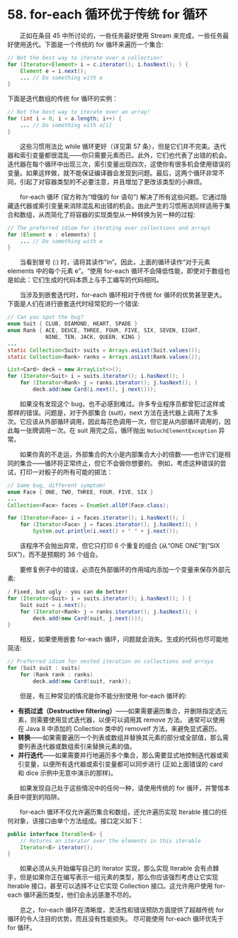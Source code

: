 # 58. for-each 循环优于传统 for 循环

　　正如在条目 45 中所讨论的，一些任务最好使用 Stream 来完成，一些任务最好使用迭代。下面是一个传统的 for 循环来遍历一个集合:

```java
// Not the best way to iterate over a collection!
for (Iterator<Element> i = c.iterator(); i.hasNext(); ) {
    Element e = i.next();
    ... // Do something with e
}
```

下面是迭代数组的传统 for 循环的实例：

```java
// Not the best way to iterate over an array!
for (int i = 0; i < a.length; i++) {
    ... // Do something with a[i]
}
```

　　这些习惯用法比 while 循环更好（详见第 57 条），但是它们并不完美。迭代器和索引变量都很混乱——你只需要元素而已。此外，它们也代表了出错的机会。迭代器在每个循环中出现三次，索引变量出现四次，这使你有很多机会使用错误的变量。如果这样做，就不能保证编译器会发现到问题。最后，这两个循环非常不同，引起了对容器类型的不必要注意，并且增加了更改该类型的小麻烦。

　　for-each 循环 (官方称为“增强的 for 语句”) 解决了所有这些问题。它通过隐藏迭代器或索引变量来消除混乱和出错的机会。由此产生的习惯用法同样适用于集合和数组，从而简化了将容器的实现类型从一种转换为另一种的过程:

```java
// The preferred idiom for iterating over collections and arrays
for (Element e : elements) {
    ... // Do something with e
}
```

　　当看到冒号 (:) 时，请将其读作“in”。因此，上面的循环读作“对于元素 elements 中的每个元素 e”。“使用 for-each 循环不会降低性能，即使对于数组也是如此：它们生成的代码本质上与手工编写的代码相同。

　　当涉及到嵌套迭代时，for-each 循环相对于传统 for 循环的优势甚至更大。下面是人们在进行嵌套迭代时经常犯的一个错误:

```java
// Can you spot the bug?
enum Suit { CLUB, DIAMOND, HEART, SPADE }
enum Rank { ACE, DEUCE, THREE, FOUR, FIVE, SIX, SEVEN, EIGHT,
            NINE, TEN, JACK, QUEEN, KING }
...
static Collection<Suit> suits = Arrays.asList(Suit.values());
static Collection<Rank> ranks = Arrays.asList(Rank.values());

List<Card> deck = new ArrayList<>();
for (Iterator<Suit> i = suits.iterator(); i.hasNext(); )
    for (Iterator<Rank> j = ranks.iterator(); j.hasNext(); )
        deck.add(new Card(i.next(), j.next()));
```

　　如果没有发现这个 bug，也不必感到难过。许多专业程序员都曾犯过这样或那样的错误。问题是，对于外部集合 (suit)，next 方法在迭代器上调用了太多次。它应该从外部循环调用，因此每花色调用一次，但它是从内部循环调用的，因此每一张牌调用一次。在 suit 用完之后，循环抛出 `NoSuchElementException` 异常。

　　如果你真的不走运，外部集合的大小是内部集合大小的倍数——也许它们是相同的集合——循环将正常终止，但它不会做你想要的。 例如，考虑这种错误的尝试，打印一对骰子的所有可能的掷法：

```java
// Same bug, different symptom!
enum Face { ONE, TWO, THREE, FOUR, FIVE, SIX }
...
Collection<Face> faces = EnumSet.allOf(Face.class);

for (Iterator<Face> i = faces.iterator(); i.hasNext(); )
    for (Iterator<Face> j = faces.iterator(); j.hasNext(); )
        System.out.println(i.next() + " " + j.next());
```

　　该程序不会抛出异常，但它只打印 6 个重复的组合 (从“ONE ONE”到“SIX SIX”)，而不是预期的 36 个组合。

　　要修复例子中的错误，必须在外部循环的作用域内添加一个变量来保存外部元素:

```java
/ Fixed, but ugly - you can do better!
for (Iterator<Suit> i = suits.iterator(); i.hasNext(); ) {
    Suit suit = i.next();
    for (Iterator<Rank> j = ranks.iterator(); j.hasNext(); )
        deck.add(new Card(suit, j.next()));
}
```

　　相反，如果使用嵌套 for-each 循环，问题就会消失。生成的代码也尽可能地简洁:

```java
// Preferred idiom for nested iteration on collections and arrays
for (Suit suit : suits)
    for (Rank rank : ranks)
        deck.add(new Card(suit, rank));
```

　　但是，有三种常见的情况是你不能分别使用 for-each 循环的:

- **有损过滤（Destructive filtering）**——如果需要遍历集合，并删除指定选元素，则需要使用显式迭代器，以便可以调用其 remove 方法。 通常可以使用在 Java 8 中添加的 Collection 类中的 removeIf 方法，来避免显式遍历。
- **转换**——如果需要遍历一个列表或数组并替换其元素的部分或全部值，那么需要列表迭代器或数组索引来替换元素的值。
- **并行迭代**——如果需要并行地遍历多个集合，那么需要显式地控制迭代器或索引变量，以便所有迭代器或索引变量都可以同步进行 (正如上面错误的 card 和 dice 示例中无意中演示的那样)。

　　如果发现自己处于这些情况中的任何一种，请使用传统的 for 循环，并警惕本条目中提到的陷阱。

　　for-each 循环不仅允许遍历集合和数组，还允许遍历实现 Iterable 接口的任何对象，该接口由单个方法组成。接口定义如下：

```java
public interface Iterable<E> {
    // Returns an iterator over the elements in this iterable
    Iterator<E> iterator();
}
```

　　如果必须从头开始编写自己的 Iterator 实现，那么实现 Iterable 会有点棘手，但是如果你正在编写表示一组元素的类型，那么你应该强烈考虑让它实现 Iterable 接口，甚至可以选择不让它实现 Collection 接口。这允许用户使用 for-each 循环遍历类型，他们会永远感激不尽的。

　　总之，for-each 循环在清晰度，灵活性和错误预防方面提供了超越传统 for 循环的令人注目的优势，而且没有性能损失。 尽可能使用 for-each 循环优先于 for 循环。
